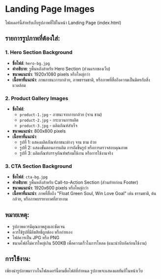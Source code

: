 # Landing Page Images

โฟลเดอร์นี้สำหรับเก็บรูปภาพที่ใช้ในหน้า Landing Page (index.html)

## รายการรูปภาพที่ต้องใส่:

### 1. Hero Section Background
- **ชื่อไฟล์**: `hero-bg.jpg`
- **คำอธิบาย**: รูพื้นหลังสำหรับ Hero Section (ส่วนแรกของเว็บ)
- **ขนาดแนะนำ**: 1920x1080 pixels หรือใหญ่กว่า
- **เนื้อหาที่แนะนำ**: ภาพภาชนะกาบกล้วย, ภาพธรรมชาติ, หรือภาพที่สื่อถึงความเป็นมิตรกับสิ่งแวดล้อม

### 2. Product Gallery Images
- **ชื่อไฟล์**: 
  - `product-1.jpg` - ภาชนะจากกาบกล้วย (จาน ชาม)
  - `product-2.jpg` - กระบวนการผลิต
  - `product-3.jpg` - ผลิตภัณฑ์สำเร็จ
- **ขนาดแนะนำ**: 800x800 pixels
- **เนื้อหาที่แนะนำ**: 
  - รูปที่ 1: แสดงผลิตภัณฑ์ภาชนะต่างๆ จาน ชาม ถ้วย
  - รูปที่ 2: แสดงขั้นตอนการผลิต การอัดขึ้นรูป หรือการตรวจสอบคุณภาพ
  - รูปที่ 3: ผลิตภัณฑ์บรรจุภัณฑ์พร้อมใช้งาน หรือการใช้งานจริง

### 3. CTA Section Background
- **ชื่อไฟล์**: `cta-bg.jpg`
- **คำอธิบาย**: รูพื้นหลังสำหรับ Call-to-Action Section (ส่วนท้ายก่อน Footer)
- **ขนาดแนะนำ**: 1920x600 pixels หรือใหญ่กว่า
- **เนื้อหาที่แนะนำ**: ภาพที่สื่อถึง "Float Green Soul, Win Love Goal" เช่น ธรรมชาติ, ต้นกล้วย, หรือภาพบรรยากาศที่สวยงาม

## หมายเหตุ:
- รูปภาพควรมีคุณภาพสูงและชัดเจน
- ควรใช้รูปที่มีลิขสิทธิ์ถูกต้อง หรือถ่ายเอง
- ไฟล์ควรเป็น JPG หรือ PNG
- ขนาดไฟล์ไม่ควรใหญ่เกิน 500KB เพื่อความเร็วในการโหลด (แนะนำบีบอัดก่อนใช้งาน)

## การใช้งาน:
เพียงนำรูปภาพมาวางในโฟลเดอร์นี้ตามชื่อไฟล์ที่กำหนด รูปภาพจะแสดงผลทันทีในหน้าเว็บ
